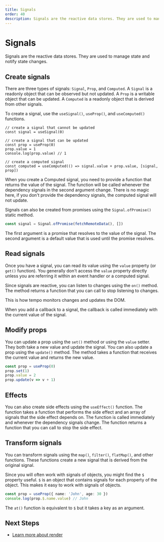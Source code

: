 ```yaml
---
title: Signals
order: 40
description: Signals are the reactive data stores. They are used to manage state and notify state changes.
---
```

# Signals

Signals are the reactive data stores. They are used to manage state and notify state changes.

## Create signals

There are three types of signals: `Signal`, `Prop`, and `Computed`. A `Signal` is a readonly object that can be observed but not updated. A `Prop` is a writable object that can be updated. A `Computed` is a readonly object that is derived from other signals.

To create a signal, use the `useSignal()`, `useProp()`, and `useComputed()` functions.

```tsx
// create a signal that cannot be updated
const signal = useSignal(0)

// create a signal that can be updated
const prop = useProp(0)
prop.value = 1
console.log(prop.value) // 1

// create a computed signal
const computed = useComputed(() => signal.value + prop.value, [signal, prop])
```

When you create a Computed signal, you need to provide a function that returns the value of the signal. The function will be called whenever the dependency signals in the second argument change. There is no magic here, if you don't provide the dependency signals, the computed signal will not update.

Signals can also be created from promises using the `Signal.ofPromise()` static method.

```ts
const signal = Signal.ofPromise(fetchRemoteData(), [])
```

The first argument is a promise that resolves to the value of the signal. The second argument is a default value that is used until the promise resolves.

## Read signals

Once you have a signal, you can read its value using the `value` property (or `get()` function). You generally don't access the `value` property directly unless you are referring it within an event handler or a computed signal.

Since signals are reactive, you can listen to changes using the `on()` method. The method returns a function that you can call to stop listening to changes.

This is how tempo monitors changes and updates the DOM.

When you add a callback to a signal, the callback is called immediately with the current value of the signal.

## Modify props

You can update a prop using the `set()` method or using the `value` setter. They both take a new value and update the signal. You can also update a prop using the `update()` method. The method takes a function that receives the current value and returns the new value.

```ts
const prop = useProp(0)
prop.set(1)
prop.value = 2
prop.update(v => v + 1)
```

## Effects

You can also create side effects using the `useEffect()` function. The function takes a function that performs the side effect and an array of signals that the side effect depends on. The function is called immediately and whenever the dependency signals change. The function returns a function that you can call to stop the side effect.

## Transform signals

You can transform signals using the `map()`, `filter()`, `flatMap()`, and other functions. These functions create a new signal that is derived from the original signal.

Since you will often work with signals of objects, you might find the `$` property useful. `$` is an object that contains signals for each property of the object. This makes it easy to work with signals of objects.

```ts
const prop = useProp({ name: 'John', age: 30 })
console.log(prop.$.name.value) // John
```

The `at()` function is equivalent to `$` but it takes a key as an argument.

## Next Steps

- [Learn more about render](/page/render.html)
